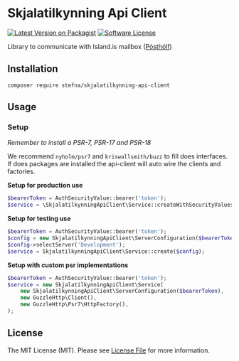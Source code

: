 # Skjalatilkynning Api Client

[![Latest Version on Packagist](https://img.shields.io/packagist/v/stefna/skjalatilkynning-api-client.svg)](https://packagist.org/packages/stefna/skjalatilkynning-api-client)
[![Software License](https://img.shields.io/github/license/stefna/skjalatilkynning-api-client.svg)](LICENSE)

Library to communicate with Island.is mailbox ([Pósthólf](https://docs.devland.is/products/postholf/postholf-02-interface-skjalatilkynning))

## Installation

```
composer require stefna/skjalatilkynning-api-client
```

## Usage

### Setup

*Remember to install a PSR-7, PSR-17 and PSR-18*

We recommend `nyholm/psr7` and `kriswallsmith/buzz` to fill does interfaces. 
If does packages are installed the api-client will auto wire the clients and factories.

**Setup for production use**
```php
$bearerToken = AuthSecurityValue::bearer('token');
$service = \SkjalatilkynningApiClient\Service::createWithSecurityValues($bearerToken);
```

**Setup for testing use**
```php
$bearerToken = AuthSecurityValue::bearer('token');
$config = new SkjalatilkynningApiClient\ServerConfiguration($bearerToken);
$config->selectServer('Development');
$service = SkjalatilkynningApiClient\Service::create($config);
```


**Setup with custom psr implementations**
```php
$bearerToken = AuthSecurityValue::bearer('token');
$service = new SkjalatilkynningApiClient\Service(
	new SkjalatilkynningApiClient\ServerConfiguration($bearerToken),
	new GuzzleHttp\Client(),
	new GuzzleHttp\Psr7\HttpFactory(),
);
```

## License

The MIT License (MIT). Please see [License File](LICENSE) for more information.
